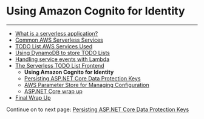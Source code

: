 # Using Amazon Cognito for Identity

<!-- Generated Navigation -->
---

* [What is a serverless application?](../WhatIsServerless.md)
* [Common AWS Serverless Services](../CommonServerlessServices.md)
* [TODO List AWS Services Used](../TODOListServices.md)
* [Using DynamoDB to store TODO Lists](../DynamoDBModule/WhatIsDynamoDB.md)
* [Handling service events with Lambda](../StreamProcessing/ServiceEvents.md)
* [The Serverless TODO List Frontend](../ASP.NETCoreFrontend/TheFrontend.md)
  * **Using Amazon Cognito for Identity**
  * [Persisting ASP.NET Core Data Protection Keys](../ASP.NETCoreFrontend/ParameterStoreDataProtection.md)
  * [AWS Parameter Store for Managing Configuration](../ASP.NETCoreFrontend/ParameterStoreConfigurationProvider.md)
  * [ASP.NET Core wrap up](../ASP.NETCoreFrontend/FrontendWrapup.md)
* [Final Wrap Up](../FinalWrapup.md)

Continue on to next page: [Persisting ASP.NET Core Data Protection Keys](../ASP.NETCoreFrontend/ParameterStoreDataProtection.md)

